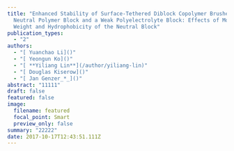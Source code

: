 ```yaml
---
title: "Enhanced Stability of Surface-Tethered Diblock Copolymer Brushes with a
  Neutral Polymer Block and a Weak Polyelectrolyte Block: Effects of Molecular
  Weight and Hydrophobicity of the Neutral Block"
publication_types:
  - "2"
authors:
  - "[ Yuanchao Li]()"
  - "[ Yeongun Ko]()"
  - "[ **Yiliang Lin**](/author/yiliang-lin)"
  - "[ Douglas Kiserow]()"
  - "[ Jan Genzer_*_]()"
abstract: "11111"
draft: false
featured: false
image:
  filename: featured
  focal_point: Smart
  preview_only: false
summary: "22222"
date: 2017-10-17T12:43:51.111Z
---
```

